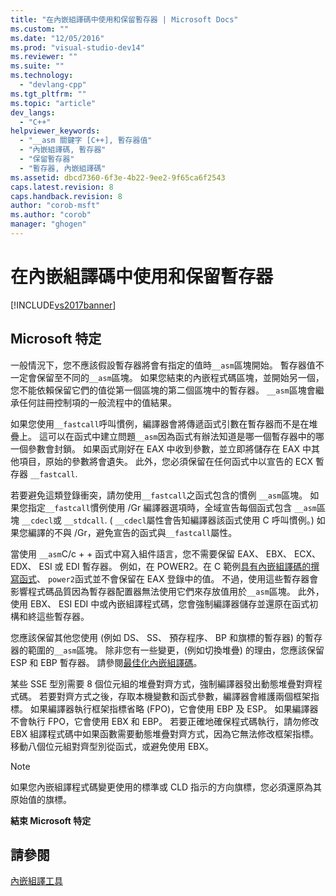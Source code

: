 ```yaml
---
title: "在內嵌組譯碼中使用和保留暫存器 | Microsoft Docs"
ms.custom: ""
ms.date: "12/05/2016"
ms.prod: "visual-studio-dev14"
ms.reviewer: ""
ms.suite: ""
ms.technology: 
  - "devlang-cpp"
ms.tgt_pltfrm: ""
ms.topic: "article"
dev_langs: 
  - "C++"
helpviewer_keywords: 
  - "__asm 關鍵字 [C++], 暫存器值"
  - "內嵌組譯碼, 暫存器"
  - "保留暫存器"
  - "暫存器, 內嵌組譯碼"
ms.assetid: dbcd7360-6f3e-4b22-9ee2-9f65ca6f2543
caps.latest.revision: 8
caps.handback.revision: 8
author: "corob-msft"
ms.author: "corob"
manager: "ghogen"
---
```

# 在內嵌組譯碼中使用和保留暫存器
[!INCLUDE[vs2017banner](../../assembler/inline/includes/vs2017banner.md)]

## Microsoft 特定  
 一般情況下，您不應該假設暫存器將會有指定的值時`__asm`區塊開始。  暫存器值不一定會保留至不同的`__asm`區塊。  如果您結束的內嵌程式碼區塊，並開始另一個，您不能依賴保留它們的值從第一個區塊的第二個區塊中的暫存器。   `__asm`區塊會繼承任何註冊控制項的一般流程中的值結果。  
  
 如果您使用`__fastcall`呼叫慣例，編譯器會將傳遞函式引數在暫存器而不是在堆疊上。  這可以在函式中建立問題`__asm`因為函式有辦法知道是哪一個暫存器中的哪一個參數會封鎖。  如果函式剛好在 EAX 中收到參數，並立即將儲存在 EAX 中其他項目，原始的參數將會遺失。  此外，您必須保留在任何函式中以宣告的 ECX 暫存器 `__fastcall`.  
  
 若要避免這類登錄衝突，請勿使用`__fastcall`之函式包含的慣例  `__asm`區塊。  如果您指定`__fastcall`慣例使用 \/Gr 編譯器選項時，全域宣告每個函式包含  `__asm`區塊  `__cdecl`或  `__stdcall`.  \(  `__cdecl`屬性會告知編譯器該函式使用 C 呼叫慣例。\) 如果您編譯的不與 \/Gr，避免宣告的函式與`__fastcall`屬性。  
  
 當使用 `__asm`C\/c \+ \+ 函式中寫入組件語言，您不需要保留 EAX、 EBX、 ECX、 EDX、 ESI 或 EDI 暫存器。  例如，在 POWER2。在 C 範例[具有內嵌組譯碼的撰寫函式](../../assembler/inline/writing-functions-with-inline-assembly.md)、  `power2`函式並不會保留在 EAX 登錄中的值。  不過，使用這些暫存器會影響程式碼品質因為暫存器配置器無法使用它們來存放值用於`__asm`區塊。  此外，使用 EBX、 ESI EDI 中或內嵌組譯程式碼，您會強制編譯器儲存並還原在函式初構和終這些暫存器。  
  
 您應該保留其他您使用 \(例如 DS、 SS、 預存程序、 BP 和旗標的暫存器\) 的暫存器的範圍的`__asm`區塊。  除非您有一些變更，\(例如切換堆疊\) 的理由，您應該保留 ESP 和 EBP 暫存器。  請參閱[最佳化內嵌組譯碼](../../assembler/inline/optimizing-inline-assembly.md)。  
  
 某些 SSE 型別需要 8 個位元組的堆疊對齊方式，強制編譯器發出動態堆疊對齊程式碼。  若要對齊方式之後，存取本機變數和函式參數，編譯器會維護兩個框架指標。  如果編譯器執行框架指標省略 \(FPO\)，它會使用 EBP 及 ESP。  如果編譯器不會執行 FPO，它會使用 EBX 和 EBP。  若要正確地確保程式碼執行，請勿修改 EBX 組譯程式碼中如果函數需要動態堆疊對齊方式，因為它無法修改框架指標。  移動八個位元組對齊型別從函式，或避免使用 EBX。  
  
> [!NOTE]
>  如果您內嵌組譯程式碼變更使用的標準或 CLD 指示的方向旗標，您必須還原為其原始值的旗標。  
  
 **結束 Microsoft 特定**  
  
## 請參閱  
 [內嵌組譯工具](../../assembler/inline/inline-assembler.md)